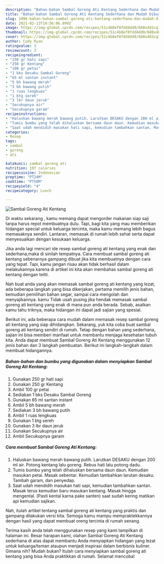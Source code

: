 ```yaml
---
description: "Bahan-bahan Sambal Goreng Ati Kentang Sederhana dan Mudah Dibuat"
title: "Bahan-bahan Sambal Goreng Ati Kentang Sederhana dan Mudah Dibuat"
slug: 1096-bahan-bahan-sambal-goreng-ati-kentang-sederhana-dan-mudah-dibuat
date: 2021-02-13T19:56:06.899Z
image: https://img-global.cpcdn.com/recipes/51c4b8ef8fdd4dd0/680x482cq70/sambal-goreng-ati-kentang-foto-resep-utama.jpg
thumbnail: https://img-global.cpcdn.com/recipes/51c4b8ef8fdd4dd0/680x482cq70/sambal-goreng-ati-kentang-foto-resep-utama.jpg
cover: https://img-global.cpcdn.com/recipes/51c4b8ef8fdd4dd0/680x482cq70/sambal-goreng-ati-kentang-foto-resep-utama.jpg
author: Cody Ryan
ratingvalue: 3
reviewcount: 3
recipeingredient:
- "250 gr hati sapi"
- "250 gr Kentang"
- "100 gr petai"
- "1 bks Desaku Sambal Goreng"
- "65 ml santan instant"
- "5 bh bawang merah"
- "3 bh bawang putih"
- "1 ruas lengkuas"
- "1 btg sereh"
- "3 lbr daun jeruk"
- "Secukupnya air"
- "Secukupnya garam"
recipeinstructions:
- "Haluskan bawang merah bawang putih. Larutkan DESAKU dengan 200 ml air. Potong kentang lalu goreng. Rebus hati lalu potong dadu."
- "Tumis bumbu yang telah dihaluskan bersama daun daun. Kemudian masukan petai. Masak sebentar. Kemudian tambahkan larutan desaku. Tambah garam, dan penyedap."
- "Saat udah mendidih masukan hati sapi, kemudian tambahkan santan. Masak terus kemudian baru masukan kentang. Masak hingga mengental. (Pasti kental karna pake santen) saat sudah kering matikan api kemudian sajikan."
categories:
- Resep
tags:
- sambal
- goreng
- ati

katakunci: sambal goreng ati 
nutrition: 197 calories
recipecuisine: Indonesian
preptime: "PT24M"
cooktime: "PT58M"
recipeyield: "4"
recipecategory: Lunch

---
```



![Sambal Goreng Ati Kentang](https://img-global.cpcdn.com/recipes/51c4b8ef8fdd4dd0/680x482cq70/sambal-goreng-ati-kentang-foto-resep-utama.jpg)

Di waktu  sekarang , kamu memang dapat mengorder makanan siap saji tanpa harus repot membuatnya dulu. Tapi, bagi kita yang mau memberikan hidangan special untuk keluarga tercinta, maka kamu memang lebih bagus memasaknya sendiri. Lantaran, memasak di rumah lebih sehat serta dapat menyesuaikan dengan kesukaan keluarga.

Jika anda lagi mencari ide resep sambal goreng ati kentang yang enak dan sederhana,maka di sinilah tempatnya. Cara membuat sambal goreng ati kentang  sebenarnya gampang dibuat jika kita membuatnya dengan cara yang tepat. Tapi, kamu jangan risau akan tidak berhasil dalam melakukannya 
karena di artikel ini kita akan membahas sambal goreng ati kentang dengan teliti.  



Nah buat anda yang akan memasak sambal goreng ati kentang yang lezat, ada beberapa langkah yang bisa dikerjakan, pertama memilih jenis bahan, kemudian pemilihan bahan segar, sampai cara mengolah dan menyajikannya. kamu Tidak usah pusing jika hendak memasak sambal goreng ati kentang yang enak di mana pun anda berada. Sebab, asalkan kamu  tahu triknya, maka hidangan ini dapat jadi sajian yang spesial.

Berikut ini, ada beberapa cara mudah dalam memasak resep sambal goreng ati kentang yang siap dihidangkan. Sekarang, yuk kita coba buat sambal goreng ati kentang sendiri di rumah. Tetap dengan bahan yang sederhana, sajian ini bisa memberi manfaat untuk membantu menjaga kesehatan tubuh kita. Anda dapat membuat Sambal Goreng Ati Kentang menggunakan 12 jenis bahan dan 3 langkah pembuatan. Berikut ini langkah-langkah dalam membuat hidangannya.

<!--inarticleads1-->

##### Bahan-bahan dan bumbu yang digunakan dalam menyiapkan Sambal Goreng Ati Kentang:

1. Gunakan 250 gr hati sapi
1. Gunakan 250 gr Kentang
1. Ambil 100 gr petai
1. Sediakan 1 bks Desaku Sambal Goreng
1. Gunakan 65 ml santan instant
1. Ambil 5 bh bawang merah
1. Sediakan 3 bh bawang putih
1. Ambil 1 ruas lengkuas
1. Gunakan 1 btg sereh
1. Gunakan 3 lbr daun jeruk
1. Gunakan Secukupnya air
1. Ambil Secukupnya garam




<!--inarticleads2-->

##### Cara membuat Sambal Goreng Ati Kentang:

1. Haluskan bawang merah bawang putih. Larutkan DESAKU dengan 200 ml air. Potong kentang lalu goreng. Rebus hati lalu potong dadu.
1. Tumis bumbu yang telah dihaluskan bersama daun daun. Kemudian masukan petai. Masak sebentar. Kemudian tambahkan larutan desaku. Tambah garam, dan penyedap.
1. Saat udah mendidih masukan hati sapi, kemudian tambahkan santan. Masak terus kemudian baru masukan kentang. Masak hingga mengental. (Pasti kental karna pake santen) saat sudah kering matikan api kemudian sajikan.




Nah, itulah artikel tentang  sambal goreng ati kentang  yang praktis dan gampang dilakukan versi kita. Semoga kamu mampu mempraktekkannya dengan hasil yang dapat membuat oreng tercinta di rumah senang. 

Terima kasih anda telah menggunakan resep yang kami tampilkan di halaman ini. Besar harapan kami, olahan  Sambal Goreng Ati Kentang sederhana di atas dapat membantu Anda menyiapkan hidangan yang lezat untuk keluarga/teman ataupun menjadi inspirasi dalam berbisnis kuliner. Gimana nih? Mudah bukan? Itulah cara menyiapkan sambal goreng ati kentang yang bisa Anda praktikkan di rumah. Selamat mencoba!

